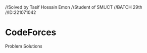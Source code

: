 //Solved by Tasif Hossain Emon
 //Student of SMUCT //BATCH 29th //ID:221071042
# CodeForces
Problem Solutions
